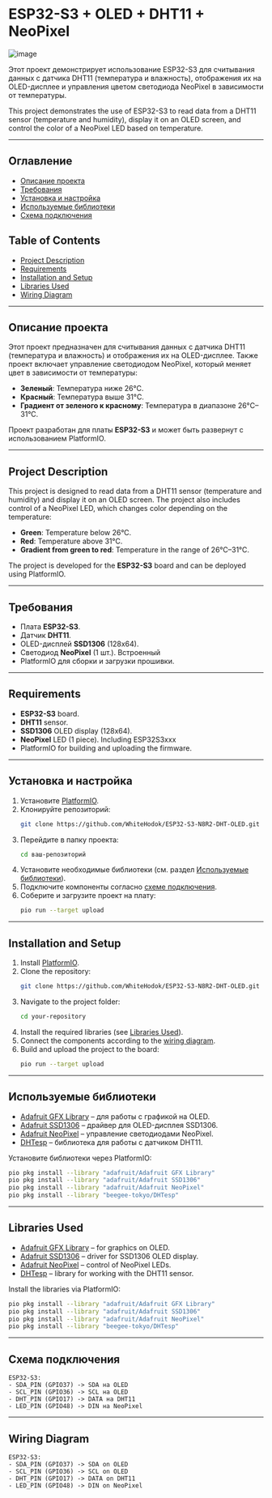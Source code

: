 # ESP32-S3 + OLED + DHT11 + NeoPixel

![image](https://github.com/user-attachments/assets/5f5b9b61-cdcd-4886-bbd5-a90528b33a55)


Этот проект демонстрирует использование ESP32-S3 для считывания данных с датчика DHT11 (температура и влажность), отображения их на OLED-дисплее и управления цветом светодиода NeoPixel в зависимости от температуры.

This project demonstrates the use of ESP32-S3 to read data from a DHT11 sensor (temperature and humidity), display it on an OLED screen, and control the color of a NeoPixel LED based on temperature.

---

## Оглавление
- [Описание проекта](#описание-проекта)
- [Требования](#требования)
- [Установка и настройка](#установка-и-настройка)
- [Используемые библиотеки](#используемые-библиотеки)
- [Схема подключения](#схема-подключения)

## Table of Contents
- [Project Description](#project-description)
- [Requirements](#requirements)
- [Installation and Setup](#installation-and-setup)
- [Libraries Used](#libraries-used)
- [Wiring Diagram](#wiring-diagram)

---

## Описание проекта

Этот проект предназначен для считывания данных с датчика DHT11 (температура и влажность) и отображения их на OLED-дисплее. Также проект включает управление светодиодом NeoPixel, который меняет цвет в зависимости от температуры:
- **Зеленый**: Температура ниже 26°C.
- **Красный**: Температура выше 31°C.
- **Градиент от зеленого к красному**: Температура в диапазоне 26°C–31°C.

Проект разработан для платы **ESP32-S3** и может быть развернут с использованием PlatformIO.

---

## Project Description

This project is designed to read data from a DHT11 sensor (temperature and humidity) and display it on an OLED screen. The project also includes control of a NeoPixel LED, which changes color depending on the temperature:
- **Green**: Temperature below 26°C.
- **Red**: Temperature above 31°C.
- **Gradient from green to red**: Temperature in the range of 26°C–31°C.

The project is developed for the **ESP32-S3** board and can be deployed using PlatformIO.

---

## Требования

- Плата **ESP32-S3**.
- Датчик **DHT11**.
- OLED-дисплей **SSD1306** (128x64).
- Светодиод **NeoPixel** (1 шт.). Встроенный 
- PlatformIO для сборки и загрузки прошивки.

---

## Requirements

- **ESP32-S3** board.
- **DHT11** sensor.
- **SSD1306** OLED display (128x64).
- **NeoPixel** LED (1 piece). Including ESP32S3xxx
- PlatformIO for building and uploading the firmware.

---

## Установка и настройка

1. Установите [PlatformIO](https://platformio.org/).
2. Клонируйте репозиторий:
   ```bash
   git clone https://github.com/WhiteHodok/ESP32-S3-N8R2-DHT-OLED.git
   ```
3. Перейдите в папку проекта:
   ```bash
   cd ваш-репозиторий
   ```
4. Установите необходимые библиотеки (см. раздел [Используемые библиотеки](#используемые-библиотеки)).
5. Подключите компоненты согласно [схеме подключения](#схема-подключения).
6. Соберите и загрузите проект на плату:
   ```bash
   pio run --target upload
   ```

---

## Installation and Setup

1. Install [PlatformIO](https://platformio.org/).
2. Clone the repository:
   ```bash
   git clone https://github.com/WhiteHodok/ESP32-S3-N8R2-DHT-OLED.git
   ```
3. Navigate to the project folder:
   ```bash
   cd your-repository
   ```
4. Install the required libraries (see [Libraries Used](#libraries-used)).
5. Connect the components according to the [wiring diagram](#wiring-diagram).
6. Build and upload the project to the board:
   ```bash
   pio run --target upload
   ```

---

## Используемые библиотеки

- [Adafruit GFX Library](https://github.com/adafruit/Adafruit-GFX-Library) – для работы с графикой на OLED.
- [Adafruit SSD1306](https://github.com/adafruit/Adafruit_SSD1306) – драйвер для OLED-дисплея SSD1306.
- [Adafruit NeoPixel](https://github.com/adafruit/Adafruit_NeoPixel) – управление светодиодами NeoPixel.
- [DHTesp](https://github.com/beegee-tokyo/DHTesp) – библиотека для работы с датчиком DHT11.

Установите библиотеки через PlatformIO:
```bash
pio pkg install --library "adafruit/Adafruit GFX Library"
pio pkg install --library "adafruit/Adafruit SSD1306"
pio pkg install --library "adafruit/Adafruit NeoPixel"
pio pkg install --library "beegee-tokyo/DHTesp"
```

---

## Libraries Used

- [Adafruit GFX Library](https://github.com/adafruit/Adafruit-GFX-Library) – for graphics on OLED.
- [Adafruit SSD1306](https://github.com/adafruit/Adafruit_SSD1306) – driver for SSD1306 OLED display.
- [Adafruit NeoPixel](https://github.com/adafruit/Adafruit_NeoPixel) – control of NeoPixel LEDs.
- [DHTesp](https://github.com/beegee-tokyo/DHTesp) – library for working with the DHT11 sensor.

Install the libraries via PlatformIO:
```bash
pio pkg install --library "adafruit/Adafruit GFX Library"
pio pkg install --library "adafruit/Adafruit SSD1306"
pio pkg install --library "adafruit/Adafruit NeoPixel"
pio pkg install --library "beegee-tokyo/DHTesp"
```

---

## Схема подключения

```plaintext
ESP32-S3:
- SDA_PIN (GPIO37) -> SDA на OLED
- SCL_PIN (GPIO36) -> SCL на OLED
- DHT_PIN (GPIO17) -> DATA на DHT11
- LED_PIN (GPIO48) -> DIN на NeoPixel
```

---

## Wiring Diagram

```plaintext
ESP32-S3:
- SDA_PIN (GPIO37) -> SDA on OLED
- SCL_PIN (GPIO36) -> SCL on OLED
- DHT_PIN (GPIO17) -> DATA on DHT11
- LED_PIN (GPIO48) -> DIN on NeoPixel
```
